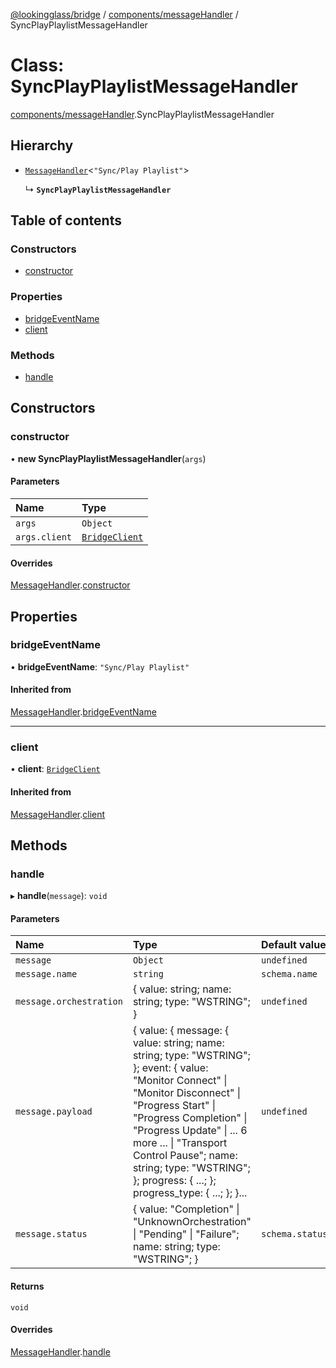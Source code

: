[@lookingglass/bridge](../README.md) / [components/messageHandler](../modules/components_messageHandler.md) / SyncPlayPlaylistMessageHandler

# Class: SyncPlayPlaylistMessageHandler

[components/messageHandler](../modules/components_messageHandler.md).SyncPlayPlaylistMessageHandler

## Hierarchy

- [`MessageHandler`](components_messageHandler.MessageHandler.md)<``"Sync/Play Playlist"``\>

  ↳ **`SyncPlayPlaylistMessageHandler`**

## Table of contents

### Constructors

- [constructor](components_messageHandler.SyncPlayPlaylistMessageHandler.md#constructor)

### Properties

- [bridgeEventName](components_messageHandler.SyncPlayPlaylistMessageHandler.md#bridgeeventname)
- [client](components_messageHandler.SyncPlayPlaylistMessageHandler.md#client)

### Methods

- [handle](components_messageHandler.SyncPlayPlaylistMessageHandler.md#handle)

## Constructors

### constructor

• **new SyncPlayPlaylistMessageHandler**(`args`)

#### Parameters

| Name | Type |
| :------ | :------ |
| `args` | `Object` |
| `args.client` | [`BridgeClient`](client_BridgeClient.BridgeClient.md) |

#### Overrides

[MessageHandler](components_messageHandler.MessageHandler.md).[constructor](components_messageHandler.MessageHandler.md#constructor)

## Properties

### bridgeEventName

• **bridgeEventName**: ``"Sync/Play Playlist"``

#### Inherited from

[MessageHandler](components_messageHandler.MessageHandler.md).[bridgeEventName](components_messageHandler.MessageHandler.md#bridgeeventname)

___

### client

• **client**: [`BridgeClient`](client_BridgeClient.BridgeClient.md)

#### Inherited from

[MessageHandler](components_messageHandler.MessageHandler.md).[client](components_messageHandler.MessageHandler.md#client)

## Methods

### handle

▸ **handle**(`message`): `void`

#### Parameters

| Name | Type | Default value |
| :------ | :------ | :------ |
| `message` | `Object` | `undefined` |
| `message.name` | `string` | `schema.name` |
| `message.orchestration` | { value: string; name: string; type: "WSTRING"; } | `undefined` |
| `message.payload` | { value: { message: { value: string; name: string; type: "WSTRING"; }; event: { value: "Monitor Connect" \| "Monitor Disconnect" \| "Progress Start" \| "Progress Completion" \| "Progress Update" \| ... 6 more ... \| "Transport Control Pause"; name: string; type: "WSTRING"; }; progress: { ...; }; progress\_type: { ...; }; }... | `undefined` |
| `message.status` | { value: "Completion" \| "UnknownOrchestration" \| "Pending" \| "Failure"; name: string; type: "WSTRING"; } | `schema.status` |

#### Returns

`void`

#### Overrides

[MessageHandler](components_messageHandler.MessageHandler.md).[handle](components_messageHandler.MessageHandler.md#handle)

